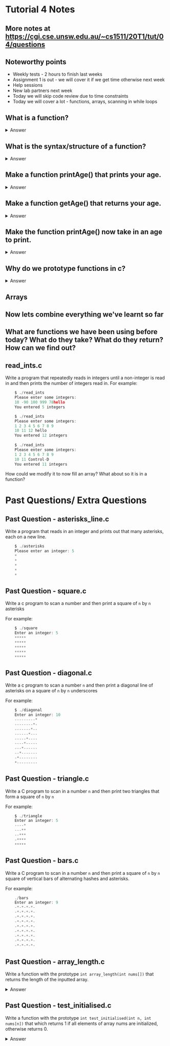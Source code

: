 # Tutorial 4 Notes

## More notes at https://cgi.cse.unsw.edu.au/~cs1511/20T1/tut/04/questions

## Noteworthy points

* Weekly tests - 2 hours to finish last weeks
* Assignment 1 is out - we will cover it if we get time otherwise next week
* Help sessions
* New lab partners next week
* Today we will skip code review due to time constraints
* Today we will cover a lot - functions, arrays, scanning in while loops

## What is a function?

<details>
<summary>
Answer
</summary>

Functions are code that is "called" and "returns". Each function will have an output type (that could be void) as well as some input parameters. The input parameters will be declared just like variables and the function will receive values for these when it is called.
It's important to remember that variables will be passed to a function by value, which means that the function itself will not be able to make changes to the variables that are passed to them and also that the input parameters are created when the function is called and will be destroyed when the function ends.

We use functions to separate code so that we don't have to write it repeatedly and we also don't have long or deep nested code clogging up our main.

</details>

## What is the syntax/structure of a function?

<details>
<summary>
Answer
</summary>

```c
    returnType name(parameter1, parameter2, ..., parameterN) {
        // code
        return value;
        // Where value is of type returnType
    }
```

</details>

## Make a function printAge() that prints your age.

<details>
<summary>
Answer
</summary>

```c
    void printAge() {
        // Im 20 -> replace with your age
        printf("%d\n", 20);
    }
```

</details>

## Make a function getAge() that returns your age.

<details>
<summary>
Answer
</summary>

```c
    int getAge() {
        return 20;
    }
```

</details>

## Make the function printAge() now take in an age to print. 

<details>
<summary>
Answer
</summary>

```c
    void printAge(int age) {
        printf("You are %d years old\n", age);
    }
```

</details>

## Why do we prototype functions in c?

<details>
<summary>Answer</summary>
It's a legacy feature of c from decades ago. It allows the C compiler to go through the code exactly once, saving time as what now takes milliseconds to compile would have used to take hours. It is similar to asking why we need to declare a variable before we use it. Whenever the C compiler goes past a name like string it either decides it is a variable or whether the programmer has made a mistake, but C needs to check that the variable already exists so we define our variables before we use them. Prototyping works in the same way.
</details>

## Arrays 

## Now lets combine everything we've learnt so far

## What are functions we have been using before today? What do they take? What do they return? How can we find out?

## read_ints.c

Write a program that repeatedly reads in integers until a non-integer is read in and then prints the number of integers read in. For example:

```c
    $ ./read_ints
    Please enter some integers:
    10 -90 100 999 78hello
    You entered 5 integers

    $ ./read_ints
    Please enter some integers:
    1 2 3 4 5 6 7 8 9
    10 11 12 hello
    You entered 12 integers
    
    $ ./read_ints
    Please enter some integers:
    1 2 3 4 5 6 7 8 9
    10 11 Control-D
    You entered 11 integers
```

How could we modify it to now fill an array? What about so it is in a function?

# Past Questions/ Extra Questions

## Past Question - asterisks_line.c

Write a program that reads in an integer and prints out that many asterisks, each on a new line.

```c
    $ ./asterisks
    Please enter an integer: 5
    *
    *
    *
    *
    *
```

## Past Question - square.c

Write a c program to scan a number and then print a square of ```n``` by ```n``` asterisks

For example:

```c
    $ ./square
    Enter an integer: 5
    *****
    *****
    *****
    *****
    *****
```

## Past Question - diagonal.c

Write a c program to scan a number `n` and then print a diagonal line of asterisks on a square of `n` by `n` underscores

For example:

```c
    $ ./diagonal
    Enter an integer: 10
    ---------*
    --------*-
    -------*--
    ------*---
    -----*----
    ----*-----
    ---*------
    --*-------
    -*--------
    *---------
```

## Past Question - triangle.c

Write a C program to scan in a number `n` and then print two triangles that form a square of `n` by `n`

For example:

```c
    $ ./triangle
    Enter an integer: 5
    ----*
    ---**
    --***
    -****
    *****
```

## Past Question - bars.c

Write a C program to scan in a number `n` and then print a square of `n` by `n` square of vertical bars of alternating hashes and asterisks.

For example:

```c
    ./bars
    Enter an integer: 9
    -*-*-*-*-
    -*-*-*-*-
    -*-*-*-*-
    -*-*-*-*-
    -*-*-*-*-
    -*-*-*-*-
    -*-*-*-*-
    -*-*-*-*-
    -*-*-*-*-
```

## Past Question - array_length.c

Write a function with the prototype `int array_length(int nums[])` that returns the length of the inputted array.

<details>
<summary>Answer</summary>
You can not write such a function in C.
It is not possible for a C function to determine the length of an array it has been passed.

Programmers usually do one of 3 things.

* Pass the array length as another parameter to the function.
* Use a special value in an array element to mark the finish of the array - e.g. 0 if the array need contain only positive ints
* Pass an array of a specific length to the function - e.g. always pass arrays of 20 elements
For functions you write in this course, you should opt for option (a).
</details>

## Past Question - test_initialised.c

Write a function with the prototype `int test_initialised(int n, int nums[n])` that which returns 1 if all elements of array nums are initialized, otherwise returns 0.

<details>
<summary>Answer</summary>
You can not write such a function in C.
It is not possible at runtime in C to determine if a variable has been initialized

C programmers must take care to ensure that all variables, including array elements, are appropriately initialized.
</details>
